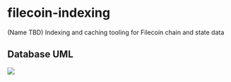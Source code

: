 # filecoin-indexing
(Name TBD) Indexing and caching tooling for Filecoin chain and state data

## Database UML
![](filecoin_db.png)
